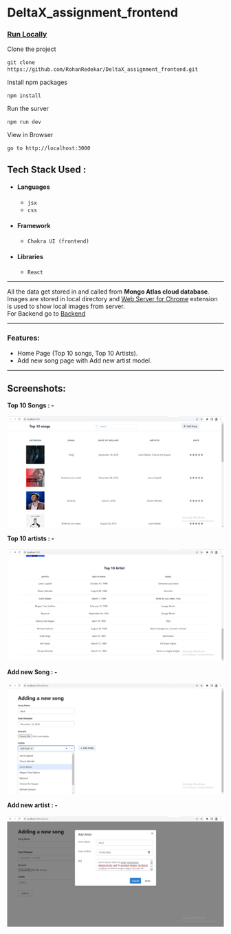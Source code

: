# DeltaX_assignment_frontend

### <u>Run Locally</u>

Clone the project

```
git clone https://github.com/RohanRedekar/DeltaX_assignment_frontend.git
```

Install npm packages

```
npm install
```

Run the surver

```
npm run dev
```

View in Browser

```
go to http://localhost:3000
```

## Tech Stack Used : 
- #### Languages
  - `jsx`
  - `css`
- #### Framework
  - `Chakra UI (frontend)`
- #### Libraries
  - `React` 
***

All the data get stored in and called from <b>Mongo Atlas cloud database</b>.  
Images are stored in local directory and [Web Server for Chrome](https://chrome.google.com/webstore/detail/web-server-for-chrome/ofhbbkphhbklhfoeikjpcbhemlocgigb/related) extension is used to show local images from server.  
For Backend go to [Backend](https://github.com/RohanRedekar/DeltaX_assignmnent_backend) 

***

**<h3>Features:</h3>**  
 - Home Page (Top 10 songs, Top 10 Artists).
 - Add new song page with Add new artist model.

***

## Screenshots: ##

**Top 10 Songs : -**
</br>
</br>
![alt text](./music_app/Images/Show%20Top%20songs.png)

**Top 10 artists : -**
</br>
</br>
![alt text](./music_app/Images/Show%20Top%20artists.png)

**Add new Song : -**
</br>
</br>
![alt text](./music_app/Images/Add%20song%20page.png)

**Add new artist : -**
</br>
</br>
![alt text](./music_app/Images/Add%20new%20artist%20model.png)